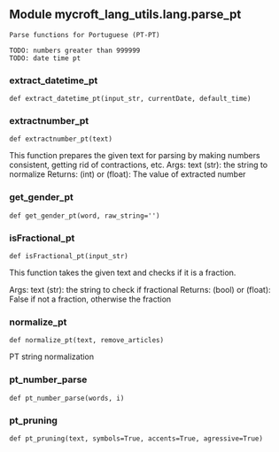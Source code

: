 
## Module mycroft_lang_utils.lang.parse_pt


    Parse functions for Portuguese (PT-PT)

    TODO: numbers greater than 999999
    TODO: date time pt

### extract\_datetime\_pt
 ```
 def extract_datetime_pt(input_str, currentDate, default_time)
 ```
 
### extractnumber\_pt
 ```
 def extractnumber_pt(text)
 ```
 This function prepares the given text for parsing by making
numbers consistent, getting rid of contractions, etc.
Args:
    text (str): the string to normalize
Returns:
    (int) or (float): The value of extracted number 
### get\_gender\_pt
 ```
 def get_gender_pt(word, raw_string='')
 ```
 
### isFractional\_pt
 ```
 def isFractional_pt(input_str)
 ```
 This function takes the given text and checks if it is a fraction.

Args:
    text (str): the string to check if fractional
Returns:
    (bool) or (float): False if not a fraction, otherwise the fraction 
### normalize\_pt
 ```
 def normalize_pt(text, remove_articles)
 ```
 PT string normalization  
### pt\_number\_parse
 ```
 def pt_number_parse(words, i)
 ```
 
### pt\_pruning
 ```
 def pt_pruning(text, symbols=True, accents=True, agressive=True)
 ```
